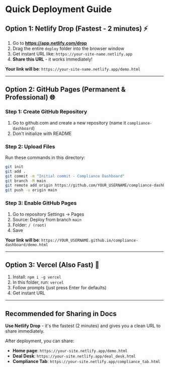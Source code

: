 # Quick Deployment Guide

## Option 1: Netlify Drop (Fastest - 2 minutes) ⚡

1. Go to **https://app.netlify.com/drop**
2. Drag the entire `deploy` folder into the browser window
3. Get instant URL like: `https://your-site-name.netlify.app`
4. **Share this URL** - it works immediately!

**Your link will be**: `https://your-site-name.netlify.app/demo.html`

---

## Option 2: GitHub Pages (Permanent & Professional) 🌐

### Step 1: Create GitHub Repository
1. Go to github.com and create a new repository (name it `compliance-dashboard`)
2. Don't initialize with README

### Step 2: Upload Files
Run these commands in this directory:

```bash
git init
git add .
git commit -m "Initial commit - Compliance Dashboard"
git branch -M main
git remote add origin https://github.com/YOUR_USERNAME/compliance-dashboard.git
git push -u origin main
```

### Step 3: Enable GitHub Pages
1. Go to repository Settings → Pages
2. Source: Deploy from branch `main`
3. Folder: `/ (root)`
4. Save

**Your link will be**: `https://YOUR_USERNAME.github.io/compliance-dashboard/demo.html`

---

## Option 3: Vercel (Also Fast) 🚀

1. Install: `npm i -g vercel`
2. In this folder, run: `vercel`
3. Follow prompts (just press Enter for defaults)
4. Get instant URL

---

## Recommended for Sharing in Docs

**Use Netlify Drop** - it's the fastest (2 minutes) and gives you a clean URL to share immediately.

After deployment, you can share:
- **Home page**: `https://your-site.netlify.app/demo.html`
- **Deal Desk**: `https://your-site.netlify.app/deal_desk.html`
- **Compliance Tab**: `https://your-site.netlify.app/compliance_tab.html`

